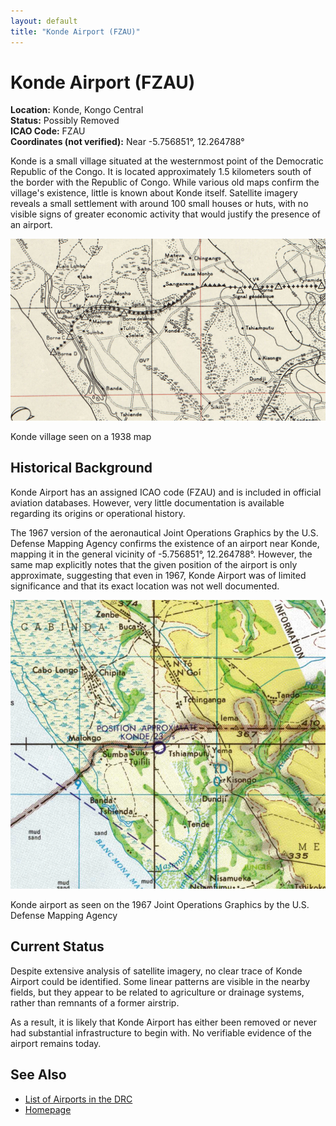 ```yaml
---
layout: default
title: "Konde Airport (FZAU)"
---
```


# Konde Airport (FZAU)

**Location:** Konde, Kongo Central  
**Status:** Possibly Removed  
**ICAO Code:** FZAU  
**Coordinates (not verified):** Near -5.756851°, 12.264788°  

Konde is a small village situated at the westernmost point of the Democratic Republic of the Congo. It is located approximately 1.5 kilometers south of the border with the Republic of Congo. While various old maps confirm the village's existence, little is known about Konde itself. Satellite imagery reveals a small settlement with around 100 small houses or huts, with no visible signs of greater economic activity that would justify the presence of an airport.

![Konde village seen on a 1938 map](https://github.com/ian727/congo-airfields/blob/main/konde-1938-AMS.png)

<p class="caption">Konde village seen on a 1938 map</p>

## Historical Background

Konde Airport has an assigned ICAO code (FZAU) and is included in official aviation databases. However, very little documentation is available regarding its origins or operational history.

The 1967 version of the aeronautical Joint Operations Graphics by the U.S. Defense Mapping Agency confirms the existence of an airport near Konde, mapping it in the general vicinity of -5.756851°, 12.264788°. However, the same map explicitly notes that the given position of the airport is only approximate, suggesting that even in 1967, Konde Airport was of limited significance and that its exact location was not well documented.

![Konde airport as seen on the 1967 Joint Operations Graphics by the U.S. Defense Mapping Agency](https://github.com/ian727/congo-airfields/blob/main/konde-1967-sb-33-5.png)

<p class="caption">Konde airport as seen on the 1967 Joint Operations Graphics by the U.S. Defense Mapping Agency</p>

## Current Status

Despite extensive analysis of satellite imagery, no clear trace of Konde Airport could be identified. Some linear patterns are visible in the nearby fields, but they appear to be related to agriculture or drainage systems, rather than remnants of a former airstrip.

As a result, it is likely that Konde Airport has either been removed or never had substantial infrastructure to begin with. No verifiable evidence of the airport remains today.

## See Also

- [List of Airports in the DRC](airports.md)
- [Homepage](index.md)
